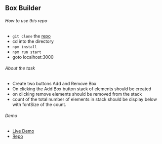 ## Box Builder

###### How to use this repo
- `git clone` the [repo](https://github.com/vikkya/gramener.git)
- cd into the directory
- `npm install`
- `npm run start`
- goto localhost:3000

###### About the task
- Create two buttons Add and Remove Box
- On clicking the Add Box button stack of elements should be created
- on clicking remove elements should be removed from the stack
- count of the total number of elements in stack should be display below with fontSize of the count.

###### Demo
- [Live Demo](http://box-builder.surge.sh/)
- [Repo](https://github.com/vikkya/gramener)